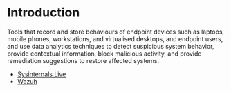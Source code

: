 # Introduction

Tools that record and store behaviours of endpoint devices such as laptops, mobile phones, workstations, and virtualised desktops, and endpoint users, and use data analytics techniques to detect suspicious system behavior, provide contextual information, block malicious activity, and provide remediation suggestions to restore affected systems.

* [Sysinternals Live](live.md)
* [Wazuh](wazuh.md)
